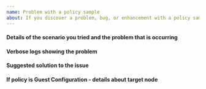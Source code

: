 ```yaml
---
name: Problem with a policy sample
about: If you discover a problem, bug, or enhancement with a policy sample in this repository.
---
```

<!--
    Your feedback and support of these samples is greatly appreciated, thanks for contributing!

	**Note:** support for Azure Policy has transitioned to standard Azure support channels so this repository will no longer be monitored for support requests. Issues opened here are only to report specific problems with the samples published in this repository. Any other issues will be closed with a pointer to the README. Check [**here**](https://github.com/Azure/azure-policy#getting-support) for information about getting support for Azure Policy.

    ISSUE TITLE:
    Please prefix the issue title with the policy sample name, e.g.
    'PolicyName: Short description of my issue'

    ISSUE DESCRIPTION (this template):
    Please provide information regarding your issue under each header below.
    Write N/A under any headers that do not apply to your issue, or if the
    information is not available.

    NOTE! Sensitive information should be obfuscated.

    PLEASE KEEP THE HEADERS.

    You may remove this comment block, and the other comment blocks,
    but please keep the headers.
-->
#### Details of the scenario you tried and the problem that is occurring

#### Verbose logs showing the problem

#### Suggested solution to the issue

#### If policy is Guest Configuration - details about target node
<!--
    Please provide as much as possible about the target node, for example
    edition, version, build and language.
    On OS with WMF 5.1 the following Powershell command can help get this information.

    Get-ComputerInfo -Property @(
        'OsName',
        'OsOperatingSystemSKU',
        'OSArchitecture',
        'WindowsVersion',
        'WindowsBuildLabEx',
        'OsLanguage',
        'OsMuiLanguages')

    Version and build of PowerShell the target node is running
    To help with this information, please run this command:
    $PSVersionTable
-->
